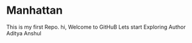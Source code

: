 # Manhattan
This is my first  Repo.
hi, Welcome to GitHuB
Lets start Exploring
Author Aditya Anshul

